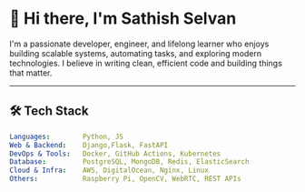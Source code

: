 # 👋 Hi there, I'm Sathish Selvan

I'm a passionate developer, engineer, and lifelong learner who enjoys building scalable systems, automating tasks, and exploring modern technologies. I believe in writing clean, efficient code and building things that matter.

---

## 🛠️ Tech Stack

```yaml
Languages:        Python, JS
Web & Backend:    Django,Flask, FastAPI
DevOps & Tools:   Docker, GitHub Actions, Kubernetes
Database:         PostgreSQL, MongoDB, Redis, ElasticSearch
Cloud & Infra:    AWS, DigitalOcean, Nginx, Linux
Others:           Raspberry Pi, OpenCV, WebRTC, REST APIs
